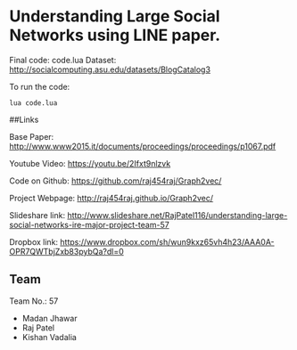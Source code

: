 # Understanding Large Social Networks using LINE paper.

Final code: code.lua
Dataset: http://socialcomputing.asu.edu/datasets/BlogCatalog3

To run the code:

`lua code.lua`

##Links

Base Paper: http://www.www2015.it/documents/proceedings/proceedings/p1067.pdf

Youtube Video: https://youtu.be/2Ifxt9nlzvk

Code on Github: https://github.com/raj454raj/Graph2vec/

Project Webpage: http://raj454raj.github.io/Graph2vec/

Slideshare link: http://www.slideshare.net/RajPatel116/understanding-large-social-networks-ire-major-project-team-57

Dropbox link: https://www.dropbox.com/sh/wun9kxz65vh4h23/AAA0A-OPR7QWTbjZxb83pybQa?dl=0

## Team
Team No.: 57

* Madan Jhawar
* Raj Patel
* Kishan Vadalia

